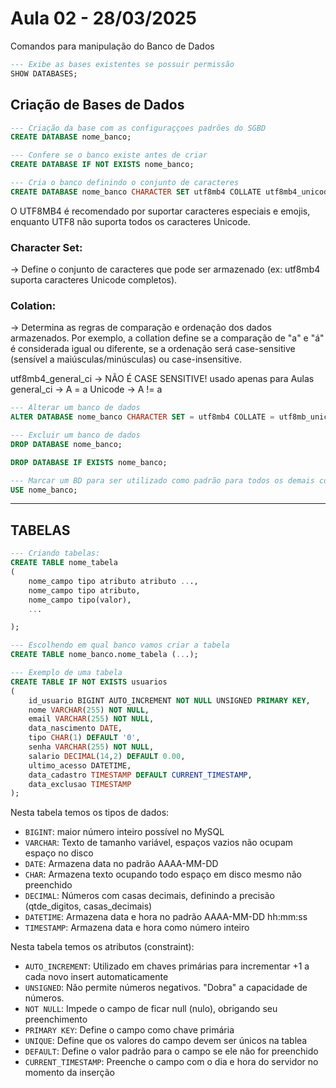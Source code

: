 # Aula 02 - 28/03/2025

Comandos para manipulação do Banco de Dados

```sql
--- Exibe as bases existentes se possuir permissão
SHOW DATABASES;
```

## Criação de Bases de Dados
```sql
--- Criação da base com as configuraççoes padrões do SGBD
CREATE DATABASE nome_banco;

--- Confere se o banco existe antes de criar
CREATE DATABASE IF NOT EXISTS nome_banco;

--- Cria o banco definindo o conjunto de caracteres
CREATE DATABASE nome_banco CHARACTER SET utf8mb4 COLLATE utf8mb4_unicode_ci;
```

O UTF8MB4 é recomendado por suportar caracteres especiais e emojis, enquanto UTF8 não suporta todos os caracteres Unicode.

### Character Set:
-> Define o conjunto de caracteres que pode ser armazenado (ex: utf8mb4 suporta caracteres Unicode completos).

### Colation:
-> Determina as regras de comparação e ordenação dos dados armazenados. 
Por exemplo, a collation define se a comparação de "a" e "á" é considerada igual ou diferente, se a ordenação será case-sensitive (sensível a maiúsculas/minúsculas) ou case-insensitive.

utf8mb4_general_ci -> NÃO É CASE SENSITIVE! usado apenas para Aulas
general_ci -> A = a
Unicode -> A != a

```sql
--- Alterar um banco de dados
ALTER DATABASE nome_banco CHARACTER SET = utf8mb4 COLLATE = utf8mb_unicode_ci;

--- Excluir um banco de dados
DROP DATABASE nome_banco;

DROP DATABASE IF EXISTS nome_banco;

--- Marcar um BD para ser utilizado como padrão para todos os demais comandos
USE nome_banco;
```
-------------------------------------------------------------------------------------
## TABELAS
```sql
--- Criando tabelas:
CREATE TABLE nome_tabela
(
    nome_campo tipo atributo atributo ...,
    nome_campo tipo atributo,
    nome_campo tipo(valor),
    ...

);

--- Escolhendo em qual banco vamos criar a tabela
CREATE TABLE nome_banco.nome_tabela (...);

--- Exemplo de uma tabela
CREATE TABLE IF NOT EXISTS usuarios
(
    id_usuario BIGINT AUTO_INCREMENT NOT NULL UNSIGNED PRIMARY KEY,
    nome VARCHAR(255) NOT NULL,
    email VARCHAR(255) NOT NULL,
    data_nascimento DATE,
    tipo CHAR(1) DEFAULT '0',
    senha VARCHAR(255) NOT NULL,
    salario DECIMAL(14,2) DEFAULT 0.00,
    ultimo_acesso DATETIME, 
    data_cadastro TIMESTAMP DEFAULT CURRENT_TIMESTAMP,
    data_exclusao TIMESTAMP
);
```
Nesta tabela temos os tipos de dados:
- `BIGINT`: maior número inteiro possível no MySQL
- `VARCHAR`: Texto de tamanho variável, espaços vazios não ocupam espaço no disco
- `DATE`: Armazena data no padrão AAAA-MM-DD
- `CHAR`: Armazena texto ocupando todo espaço em disco mesmo não preenchido
- `DECIMAL`: Números com casas decimais, definindo a precisão (qtde_digitos, casas_decimais)
- `DATETIME`: Armazena data e hora no padrão AAAA-MM-DD hh:mm:ss
- `TIMESTAMP`: Armazena data e hora como número inteiro

Nesta tabela temos os atributos (constraint):
- `AUTO_INCREMENT`: Utilizado em chaves primárias para incrementar +1 a cada novo insert automaticamente
- `UNSIGNED`: Não permite números negativos. "Dobra" a capacidade de números.
- `NOT NULL`: Impede o campo de ficar null (nulo), obrigando seu preenchimento
- `PRIMARY KEY`: Define o campo como chave primária
- `UNIQUE`: Define que os valores do campo devem ser únicos na tablea
- `DEFAULT`: Define o valor padrão para o campo se ele não for preenchido
- `CURRENT_TIMESTAMP`: Preenche o campo com o dia e hora do servidor no momento da inserção
